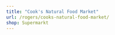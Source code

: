 ```yaml
---
title: "Cook's Natural Food Market"
url: /rogers/cooks-natural-food-market/
shop: Supermarkt
---
```

